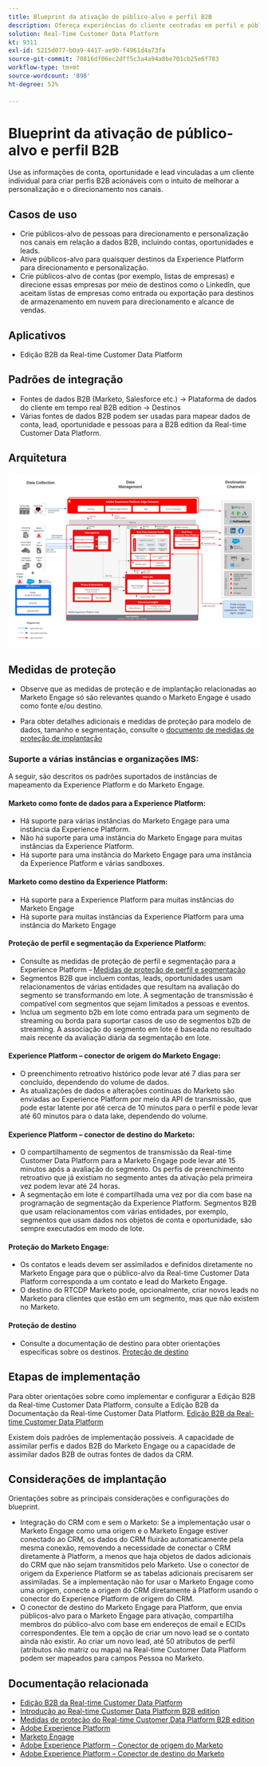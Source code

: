 ```yaml
---
title: Blueprint da ativação de público-alvo e perfil B2B
description: Ofereça experiências do cliente centradas em perfil e públicos-alvo baseados em contas com a Real-time Customer Data Platform.
solution: Real-Time Customer Data Platform
kt: 9311
exl-id: 5215d077-b0a9-4417-ae9b-f4961d4a73fa
source-git-commit: 70816df06ec2dff5c3a4a94a8be701cb25e6f783
workflow-type: tm+mt
source-wordcount: '898'
ht-degree: 52%

---
```


# Blueprint da ativação de público-alvo e perfil B2B

Use as informações de conta, oportunidade e lead vinculadas a um cliente individual para criar perfis B2B acionáveis com o intuito de melhorar a personalização e o direcionamento nos canais.

## Casos de uso

* Crie públicos-alvo de pessoas para direcionamento e personalização nos canais em relação a dados B2B, incluindo contas, oportunidades e leads.
* Ative públicos-alvo para quaisquer destinos da Experience Platform para direcionamento e personalização.
* Crie públicos-alvo de contas (por exemplo, listas de empresas) e direcione essas empresas por meio de destinos como o LinkedIn, que aceitam listas de empresas como entrada ou exportação para destinos de armazenamento em nuvem para direcionamento e alcance de vendas.

## Aplicativos

* Edição B2B da Real-time Customer Data Platform

## Padrões de integração

* Fontes de dados B2B (Marketo, Salesforce etc.) -> Plataforma de dados do cliente em tempo real B2B edition -> Destinos
* Várias fontes de dados B2B podem ser usadas para mapear dados de conta, lead, oportunidade e pessoas para a B2B edition da Real-time Customer Data Platform.

## Arquitetura

![Arquitetura de referência para o Blueprint de Ativação B2B](assets/b2b-activation.png)

## Medidas de proteção

* Observe que as medidas de proteção e de implantação relacionadas ao Marketo Engage só são relevantes quando o Marketo Engage é usado como fonte e/ou destino.

* Para obter detalhes adicionais e medidas de proteção para modelo de dados, tamanho e segmentação, consulte o [documento de medidas de proteção de implantação](../experience-platform/deployment/guardrails.md)


### Suporte a várias instâncias e organizações IMS:

A seguir, são descritos os padrões suportados de instâncias de mapeamento da Experience Platform e do Marketo Engage.

#### Marketo como fonte de dados para a Experience Platform:

* Há suporte para várias instâncias do Marketo Engage para uma instância da Experience Platform.
* Não há suporte para uma instância do Marketo Engage para muitas instâncias da Experience Platform.
* Há suporte para uma instância do Marketo Engage para uma instância da Experience Platform e várias sandboxes.

#### Marketo como destino da Experience Platform:

* Há suporte para a Experience Platform para muitas instâncias do Marketo Engage
* Há suporte para muitas instâncias da Experience Platform para uma instância do Marketo Engage

#### Proteção de perfil e segmentação da Experience Platform:

* Consulte as medidas de proteção de perfil e segmentação para a Experience Platform – [Medidas de proteção de perfil e segmentação](https://experienceleague.adobe.com/docs/experience-platform/profile/guardrails.html?lang=pt-BR)
* Segmentos B2B que incluem contas, leads, oportunidades usam relacionamentos de várias entidades que resultam na avaliação do segmento se transformando em lote. A segmentação de transmissão é compatível com segmentos que sejam limitados a pessoas e eventos.
* Inclua um segmento b2b em lote como entrada para um segmento de streaming ou borda para suportar casos de uso de segmentos b2b de streaming. A associação do segmento em lote é baseada no resultado mais recente da avaliação diária da segmentação em lote.

#### Experience Platform – conector de origem do Marketo Engage:

* O preenchimento retroativo histórico pode levar até 7 dias para ser concluído, dependendo do volume de dados.
* As atualizações de dados e alterações contínuas do Marketo são enviadas ao Experience Platform por meio da API de transmissão, que pode estar latente por até cerca de 10 minutos para o perfil e pode levar até 60 minutos para o data lake, dependendo do volume.

#### Experience Platform – conector de destino do Marketo:

* O compartilhamento de segmentos de transmissão da Real-time Customer Data Platform para a Marketo Engage pode levar até 15 minutos após a avaliação do segmento. Os perfis de preenchimento retroativo que já existiam no segmento antes da ativação pela primeira vez podem levar até 24 horas.
* A segmentação em lote é compartilhada uma vez por dia com base na programação de segmentação da Experience Platform. Segmentos B2B que usam relacionamentos com várias entidades, por exemplo, segmentos que usam dados nos objetos de conta e oportunidade, são sempre executados em modo de lote.

#### Proteção do Marketo Engage:

* Os contatos e leads devem ser assimilados e definidos diretamente no Marketo Engage para que o público-alvo da Real-time Customer Data Platform corresponda a um contato e lead do Marketo Engage.
* O destino do RTCDP Marketo pode, opcionalmente, criar novos leads no Marketo para clientes que estão em um segmento, mas que não existem no Marketo.

#### Proteção de destino

* Consulte a documentação de destino para obter orientações específicas sobre os destinos. [Proteção de destino](https://experienceleague.adobe.com/docs/experience-platform/destinations/guardrails.html?lang=pt-BR)


## Etapas de implementação

Para obter orientações sobre como implementar e configurar a Edição B2B da Real-time Customer Data Platform, consulte a Edição B2B da Documentação da Real-time Customer Data Platform. [Edição B2B da Real-time Customer Data Platform](https://experienceleague.adobe.com/docs/experience-platform/rtcdp/b2b-overview.html?lang=pt-BR)

Existem dois padrões de implementação possíveis. A capacidade de assimilar perfis e dados B2B do Marketo Engage ou a capacidade de assimilar dados B2B de outras fontes de dados da CRM.

## Considerações de implantação

Orientações sobre as principais considerações e configurações do blueprint.

* Integração do CRM com e sem o Marketo:
Se a implementação usar o Marketo Engage como uma origem e o Marketo Engage estiver conectado ao CRM, os dados do CRM fluirão automaticamente pela mesma conexão, removendo a necessidade de conectar o CRM diretamente à Platform, a menos que haja objetos de dados adicionais do CRM que não sejam transmitidos pelo Marketo. Use o conector de origem da Experience Platform se as tabelas adicionais precisarem ser assimiladas. Se a implementação não for usar o Marketo Engage como uma origem, conecte a origem do CRM diretamente à Platform usando o conector do Experience Platform de origem do CRM.
* O conector de destino do Marketo Engage para Platform, que envia públicos-alvo para o Marketo Engage para ativação, compartilha membros do público-alvo com base em endereços de email e ECIDs correspondentes. Ele tem a opção de criar um novo lead se o contato ainda não existir. Ao criar um novo lead, até 50 atributos de perfil (atributos não matriz ou mapa) na Real-time Customer Data Platform podem ser mapeados para campos Pessoa no Marketo.

## Documentação relacionada

* [Edição B2B da Real-time Customer Data Platform](https://experienceleague.adobe.com/docs/experience-platform/rtcdp/b2b-overview.html?lang=pt-BR)
* [Introdução ao Real-time Customer Data Platform B2B edition](https://experienceleague.adobe.com/pt-br/docs/experience-platform/rtcdp/intro/rtcdpb2b-intro/b2b-tutorial)
* [Medidas de proteção do Real-time Customer Data Platform B2B edition](https://experienceleague.adobe.com/pt-br/docs/experience-platform/rtcdp/intro/rtcdpb2b-intro/b2b-guardrails)
* [Adobe Experience Platform](https://experienceleague.adobe.com/docs/experience-platform.html?lang=pt-BR)
* [Marketo Engage](https://experienceleague.adobe.com/docs/marketo/using/home.html?lang=pt-BR)
* [Adobe Experience Platform – Conector de origem do Marketo](https://experienceleague.adobe.com/docs/experience-platform/sources/connectors/adobe-applications/marketo/marketo.html?lang=pt-BR)
* [Adobe Experience Platform – Conector de destino do Marketo](https://experienceleague.adobe.com/docs/marketo/using/product-docs/core-marketo-concepts/smart-lists-and-static-lists/static-lists/push-an-adobe-experience-cloud-segment-to-a-marketo-static-list.html?lang=pt-BR)
